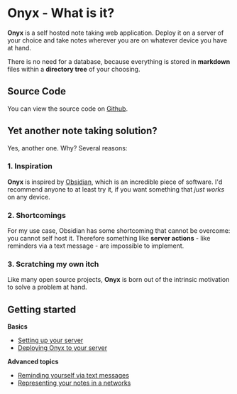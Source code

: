 # Onyx - What is it?

**Onyx** is a self hosted note taking web application. Deploy it on a server of your choice and take notes wherever you are on whatever device you have at hand. 

There is no need for a database, because everything is stored in **markdown** files within a **directory tree** of your choosing.

## Source Code

You can view the source code on [Github](https://github.com/pazifical/onyx).

## Yet another note taking solution?

Yes, another one. Why? Several reasons:

### 1. Inspiration

**Onyx** is inspired by [Obsidian](https://obsidian.md/), which is an incredible piece of software. I'd recommend anyone to at least try it, if you want something that *just works* on any device.

### 2. Shortcomings

For my use case, Obsidian has some shortcoming that cannot be overcome: you cannot self host it. Therefore something like **server actions** - like reminders via a text message - are impossible to implement.

### 3. Scratching my own itch

Like many open source projects, **Onyx** is born out of the intrinsic motivation to solve a problem at hand. 

## Getting started

**Basics**
- [Setting up your server](1.%20Getting%20started/1.1%20Server%20setup.html) 
- [Deploying Onyx to your server](1.%20Getting%20started/1.2%20Deployment.html)

**Advanced topics**
- [Reminding yourself via text messages](2.%20Advanced%20topics/2.1%20Reminders.html)
- [Representing your notes in a networks](2.%20Advanced%20topics/2.2%20Note%20Network.html)